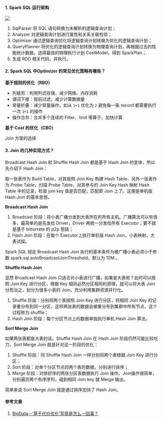 #### 1. Spark SQL 运行架构

![](D:/other-code/interview-preparation/img/spark/catalyst.png)

1. SqlParser 将 SQL 语句转换为未解析的逻辑查询计划；
2. Analyzer 对逻辑查询计划进行属性和关系关联检验；
3. Optimizer 通过逻辑查询优化将逻辑查询计划转换为优化的逻辑查询计划；
4. QueryPlanner 将优化的逻辑查询计划转换为物理查询计划，再根据过去的性能统计数据，选择最佳的物理执行计划 CostModel，得到 SparkPlan；
5. 生成 RDD 相关代码，并执行。

#### 2. Spark SQL 中Optimizer 的常见优化策略有哪些？

**基于规则的优化（RBO）**

* 列裁剪：利用列式存储，减少网络、内存消耗
* 谓词下推：提前过滤，减少计算数据量
* 常量折叠：减少常量操作，如从 `1+1` 优化为 `2` 避免每一条 record 都需要执行一次 `1+1` 的操作
* 操作合并：合并多个连续的 Filter、limit 等算子，加快计算

**基于 Cost 的优化（CBO）**

Join 方案的选择

#### 3. Join 的几种实现方式？

Broadcast Hash Join 和 Shuffle Hash Join 都是基于 Hash Join 的变体，所以先介绍下 Hash Join：

取一张表作为 Build Table，对其按照 Join Key 构建 Hash Table，另外一张表作为 Probe Table，扫描 Probe Table，对其参与的 Join Key Hash 映射 Hash Table 中的记录，检查 join key 值是否匹配，匹配即 Join 上了。这便是单机版 Hash Join 的基本思想。

**Broadcast Hash Join**

1. Broadcast 阶段：将小表广播分发到大表所在的所有主机。广播算法可以有很多，最简单的是先发给 Driver，Driver 再统一分发给所有 Executor；要不就是基于 bittorrete 的 p2p 思路；
2. Hash Join 阶段：在每个 Executor上执行单机版 Hash Join，小表映射，大表试探。

Spark SQL 规定 Broadcast Hash Join 执行的基本条件为被广播小表必须小于参数 spark.sql.autoBroadcastJoinThreshold，默认为 10M 。

**Shuffle Hash Join**

显然 Broadcast Hash Join 只适合对小表进行广播，如果是大表呢？此时可以按照 Join Key 进行分区，根据 Key 相同必然分区相同的原理，就可以将大表 Join 分而治之，划分为很多小表的 Join，充分利用集群资源并行化。

1. Shuffle 阶段：分别将两个表按照 Join Key 进行分区，将相同 Join Key 的记录重分布到同一分区，这样两张表的数据会被重分布到集群中所有节点，这个过程称为 shuffle；
2. Hash Join 阶段：每个分区节点上的数据单独执行单机 Hash Join 算法。

**Sort Merge Join**

如果两张表都是大表的话，Shuffle Hash Join 在 Hash Join 阶段仍然可能比较吃力，Sort Merge Join 就是针对这一阶段的优化：

1. Shuffle 阶段：同 Shuffle Hash Join 一样分别将两个表根据 Join Key 进行分区；
2. Sort 阶段：对单个分区节点的两个表的数据，分别进行排序；
3. Merge 阶段：对排好序的两张分区表数据执行 Join 操作。Join操作很简单，分别遍历两个有序序列，碰到相同 Join key 就 Merge 输出。

简单来说 Sort Merge Join 就是通过排序加快了 Hash Join。

#### 参考文章

1. [BigData－‘基于代价优化’究竟是怎么一回事？](http://hbasefly.com/2017/05/04/bigdata%EF%BC%8Dcbo/?ymtkti=qul851)